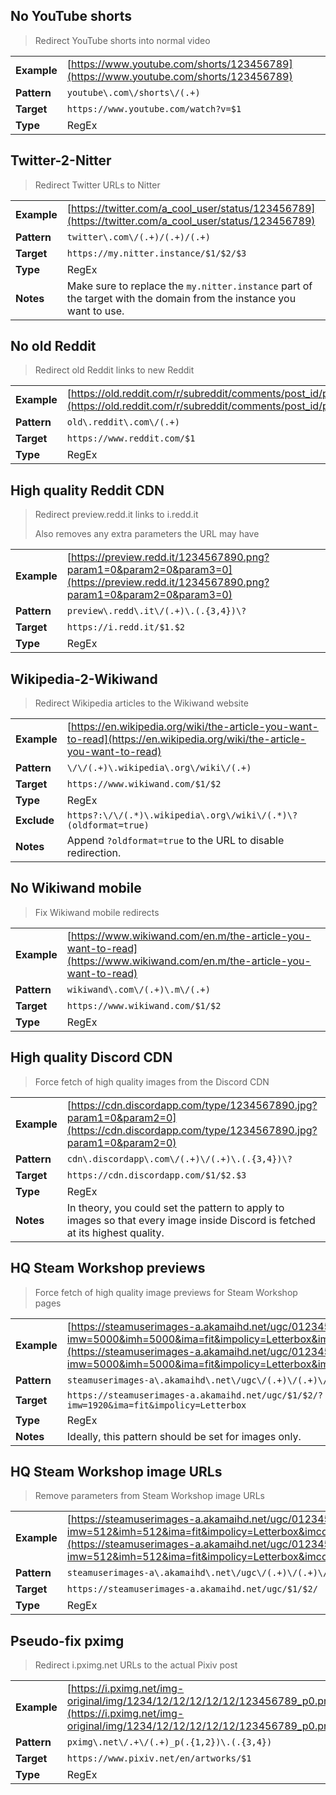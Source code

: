 ## No YouTube shorts
> Redirect YouTube shorts into normal video

|||
|-|-
|__Example__|[https://www.youtube.com/shorts/123456789](https://www.youtube.com/shorts/123456789)
|__Pattern__|`youtube\.com\/shorts\/(.+)`
|__Target__|`https://www.youtube.com/watch?v=$1`
|__Type__|RegEx

## Twitter-2-Nitter
> Redirect Twitter URLs to Nitter

|||
|-|-
|__Example__|[https://twitter.com/a_cool_user/status/123456789](https://twitter.com/a_cool_user/status/123456789)
|__Pattern__|`twitter\.com\/(.+)/(.+)/(.+)`
|__Target__|`https://my.nitter.instance/$1/$2/$3`
|__Type__|RegEx
|__Notes__|Make sure to replace the `my.nitter.instance` part of the target with the domain from the instance you want to use.

## No old Reddit
> Redirect old Reddit links to new Reddit

|||
|-|-
|__Example__|[https://old.reddit.com/r/subreddit/comments/post_id/post_title/](https://old.reddit.com/r/subreddit/comments/post_id/post_title/)
|__Pattern__|`old\.reddit\.com\/(.+)`
|__Target__|`https://www.reddit.com/$1`
|__Type__|RegEx

## High quality Reddit CDN
> Redirect preview.redd.it links to i.redd.it
>
> Also removes any extra parameters the URL may have

|||
|-|-
|__Example__|[https://preview.redd.it/1234567890.png?param1=0&param2=0&param3=0](https://preview.redd.it/1234567890.png?param1=0&param2=0&param3=0)
|__Pattern__|`preview\.redd\.it\/(.+)\.(.{3,4})\?`
|__Target__|`https://i.redd.it/$1.$2`
|__Type__|RegEx

## Wikipedia-2-Wikiwand
> Redirect Wikipedia articles to the Wikiwand website

|||
|-|-
|__Example__|[https://en.wikipedia.org/wiki/the-article-you-want-to-read](https://en.wikipedia.org/wiki/the-article-you-want-to-read)
|__Pattern__|`\/\/(.+)\.wikipedia\.org\/wiki\/(.+)`
|__Target__|`https://www.wikiwand.com/$1/$2`
|__Type__|RegEx
|__Exclude__|`https?:\/\/(.*)\.wikipedia\.org\/wiki\/(.*)\?(oldformat=true)`
|__Notes__|Append `?oldformat=true` to the URL to disable redirection.

## No Wikiwand mobile
> Fix Wikiwand mobile redirects

|||
|-|-
|__Example__|[https://www.wikiwand.com/en.m/the-article-you-want-to-read](https://www.wikiwand.com/en.m/the-article-you-want-to-read)
|__Pattern__|`wikiwand\.com\/(.+)\.m\/(.+)`
|__Target__|`https://www.wikiwand.com/$1/$2`
|__Type__|RegEx

## High quality Discord CDN
> Force fetch of high quality images from the Discord CDN 

|||
|-|-
|__Example__|[https://cdn.discordapp.com/type/1234567890.jpg?param1=0&param2=0](https://cdn.discordapp.com/type/1234567890.jpg?param1=0&param2=0)
|__Pattern__|`cdn\.discordapp\.com\/(.+)\/(.+)\.(.{3,4})\?`
|__Target__|`https://cdn.discordapp.com/$1/$2.$3`
|__Type__|RegEx
|__Notes__|In theory, you could set the pattern to apply to images so that every image inside Discord is fetched at its highest quality.

## HQ Steam Workshop previews
> Force fetch of high quality image previews for Steam Workshop pages

|||
|-|-
|__Example__|[https://steamuserimages-a.akamaihd.net/ugc/0123456789/0123456789/?imw=5000&imh=5000&ima=fit&impolicy=Letterbox&imcolor=#000000&letterbox=true](https://steamuserimages-a.akamaihd.net/ugc/0123456789/0123456789/?imw=5000&imh=5000&ima=fit&impolicy=Letterbox&imcolor=#000000&letterbox=true)
|__Pattern__|`steamuserimages-a\.akamaihd\.net\/ugc\/(.+)\/(.+)\/`
|__Target__|`https://steamuserimages-a.akamaihd.net/ugc/$1/$2/?imw=1920&ima=fit&impolicy=Letterbox`
|__Type__|RegEx
|__Notes__|Ideally, this pattern should be set for images only.

## HQ Steam Workshop image URLs
> Remove parameters from Steam Workshop image URLs

|||
|-|-
|__Example__|[https://steamuserimages-a.akamaihd.net/ugc/0123456789/0123456789/?imw=512&imh=512&ima=fit&impolicy=Letterbox&imcolor=#000000&letterbox=true](https://steamuserimages-a.akamaihd.net/ugc/0123456789/0123456789/?imw=512&imh=512&ima=fit&impolicy=Letterbox&imcolor=#000000&letterbox=true)
|__Pattern__|`steamuserimages-a\.akamaihd\.net\/ugc\/(.+)\/(.+)\/`
|__Target__|`https://steamuserimages-a.akamaihd.net/ugc/$1/$2/`
|__Type__|RegEx

## Pseudo-fix pximg
> Redirect i.pximg.net URLs to the actual Pixiv post

|||
|-|-
|__Example__|[https://i.pximg.net/img-original/img/1234/12/12/12/12/12/123456789_p0.png](https://i.pximg.net/img-original/img/1234/12/12/12/12/12/123456789_p0.png)
|__Pattern__|`pximg\.net\/.+\/(.+)_p(.{1,2})\.(.{3,4})`
|__Target__|`https://www.pixiv.net/en/artworks/$1`
|__Type__|RegEx
